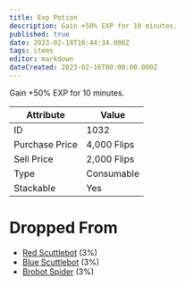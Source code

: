 ```yaml
---
title: Exp Potion
description: Gain +50% EXP for 10 minutes.
published: true
date: 2023-02-18T16:44:34.000Z
tags: items
editor: markdown
dateCreated: 2023-02-16T00:00:00.000Z
---
```


Gain +50% EXP for 10 minutes.

|Attribute|Value|
|-|-|
|ID|1032|
|Purchase Price|4,000 Flips|
|Sell Price|2,000 Flips|
|Type|Consumable|
|Stackable|Yes|


# Dropped From
 * [Red Scuttlebot](/monsters/red-scuttlebot.md) (3%)
 * [Blue Scuttlebot](/monsters/blue-scuttlebot.md) (3%)
 * [Brobot Spider](/monsters/brobot-spider.md) (3%)
